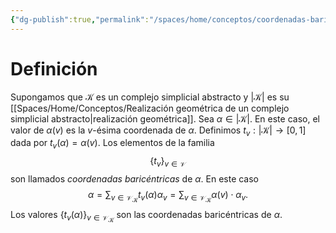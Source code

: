 ```yaml
---
{"dg-publish":true,"permalink":"/spaces/home/conceptos/coordenadas-baricentricas/"}
---
```


# Definición
Supongamos que $\mathcal{K}$ es un complejo simplicial abstracto y $\left|\mathcal{K}\right|$ es su [[Spaces/Home/Conceptos/Realización geométrica de un complejo simplicial abstracto\|realización geométrica]]. Sea $\alpha \in \left|\mathcal{K}\right|$. En este caso, el valor de $\alpha(v)$ es la $v$-ésima coordenada de $\alpha$.
Definimos $t_{v}: \left|\mathcal{K}\right| \to [0,1]$ dada por $t_{v}(\alpha)=\alpha(v)$. Los elementos de la familia $$\{ t_{v} \}_{v \in \mathcal{V}}$$son llamados *coordenadas baricéntricas* de $\alpha$.
En este caso
$$\alpha=\sum_{v \in \mathcal{V}_{\mathcal{K}}} t_{v}(\alpha)\alpha_{v}= \sum_{v \in \mathcal{V}_{\mathcal{K}}}\alpha(v)\cdot \alpha_{v}.$$
Los valores $\{ t_{v}(\alpha) \}_{v \in \mathcal{V}_{\mathcal{K}}}$ son las coordenadas baricéntricas de $\alpha$.